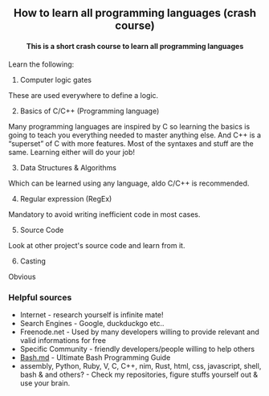 <h2 align="center">
  How to learn all programming languages (crash course)
  <h4 align="center">This is a short crash course to learn all programming languages</h4>
</h2>

Learn the following:
1. Computer logic gates

These are used everywhere to define a logic.

2. Basics of C/C++ (Programming language)

Many programming languages are inspired by C so learning the basics is going to teach you everything needed to master anything else. And C++ is a “superset” of C with more features. Most of the syntaxes and stuff are the same. Learning either will do your job!

3. Data Structures & Algorithms

Which can be learned using any language, aldo C/C++ is recommended.

4. Regular expression (RegEx)

Mandatory to avoid writing inefficient code in most cases.

5. Source Code

Look at other project's source code and learn from it.

6. Casting

Obvious

### Helpful sources
- Internet - research yourself is infinite mate!
- Search Engines - Google, duckduckgo etc..
- Freenode.net - Used by many developers willing to provide relevant and valid informations for free
- Specific Community - friendly developers/people willing to help others
- <a href=https://github.com/Uniminin/crash-course/blob/master/Bash.md>Bash.md</a> - Ultimate Bash Programming Guide
- assembly, Python, Ruby, V, C, C++, nim, Rust, html, css, javascript, shell, bash & and others? - Check my repositories, figure stuffs yourself out & use your brain. 
